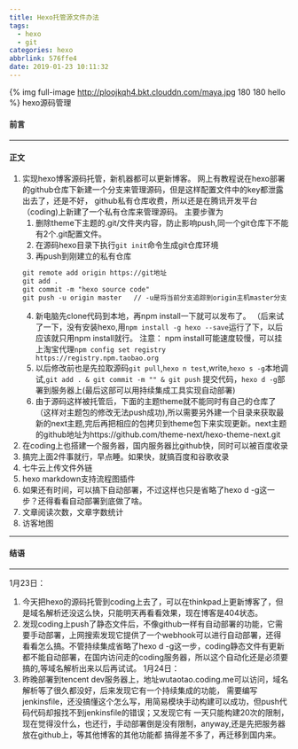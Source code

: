 ```yaml
---
title: Hexo托管源文件办法
tags:
  - hexo
  - git
categories: hexo
abbrlink: 576ffe4
date: 2019-01-23 10:11:32
---
```

{% img full-image http://ploojkqh4.bkt.clouddn.com/maya.jpg 180 180 hello %}
hexo源码管理
<!-- more -->
#### 前言
---
#### 正文
1. 实现hexo博客源码托管，新机器都可以更新博客。
网上有教程说在hexo部署的github仓库下新建一个分支来管理源码，但是这样配置文件中的key都泄露出去了，还是不好，
github私有仓库收费，所以还是在腾讯开发平台（coding)上新建了一个私有仓库来管理源码。
主要步骤为
	1. 删除theme下主题的.git/文件夹内容，防止影响push,同一个git仓库下不能有2个.git配置文件。
	2. 在源码hexo目录下执行`git init`命令生成git仓库环境
	3. 再push到刚建立的私有仓库
	```txt
	git remote add origin https://git地址
    git add .
    git commit -m "hexo source code"
    git push -u origin master   // -u是将当前分支追踪到origin主机master分支
	```
    4. 新电脑先clone代码到本地，再npm install一下就可以发布了。
    （后来试了一下，没有安装hexo,用`npm install -g hexo --save`运行了下，以后应该就只用npm install就行。
    注意： npm install可能速度较慢，可以挂上淘宝代理`npm config set registry https://registry.npm.taobao.org`
    5. 以后修改前也是先拉取源码`git pull`,`hexo n test`,write,`hexo s -g`本地调试,`git add . & git commit -m "" & git push`
    提交代码，`hexo d -g`部署到服务器上(最后这部可以用持续集成工具实现自动部署)
	6. 由于源码这样被托管后，下面的主题theme就不能同时有自己的仓库了（这样对主题包的修改无法push成功),所以需要另外建一个目录来获取最新的next主题,完后再把相应的包拷贝到theme包下来实现更新。next主题的github地址为https://github.com/theme-next/hexo-theme-next.git
2. 在coding上也搭建一个服务器，国内服务器比github快，同时可以被百度收录
3. 搞完上面2件事就行，早点睡。如果快，就搞百度和谷歌收录
4. 七牛云上传文件外链
5. hexo markdown支持流程图插件
6. 如果还有时间，可以搞下自动部署，不过这样也只是省略了hexo d -g这一步？还得看看自动部署到底做了啥。
7. 文章阅读次数，文章字数统计
8. 访客地图
---
#### 结语
---
1月23日：
1. 今天把hexo的源码托管到coding上去了，可以在thinkpad上更新博客了，但是域名解析还没这么快，只能明天再看看效果，现在博客是404状态。
2. 发现coding上push了静态文件后，不像github一样有自动部署的功能，它需要手动部署，上网搜索发现它提供了一个webhook可以进行自动部署，还得看看怎么搞。不管持续集成省略了hexo d -g这一步，coding静态文件有更新都不能自动部署，在国内访问走的coding服务器，所以这个自动化还是必须要搞的,等域名解析出来以后再试试。
1月24日：
1. 昨晚部署到tencent dev服务器上，地址wutaotao.coding.me可以访问，域名解析等了很久都没好，后来发现它有一个持续集成的功能，
需要编写jenkinsfile，还没搞懂这个怎么写，用简易模块手动构建可以成功，但push代码代码却报找不到jenkinsfile的错误；又发现它有
一天只能构建20次的限制，现在觉得没什么，也还行，手动部署倒是没有限制，anyway,还是先把服务器放在github上，等其他博客的其他功能都
搞得差不多了，再迁移到国内来。

